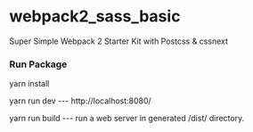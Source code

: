 # webpack2_sass_basic
Super Simple Webpack 2 Starter Kit with Postcss & cssnext

### Run Package
yarn install

yarn run dev --- http://localhost:8080/

yarn run build --- run a web server in generated /dist/ directory.

